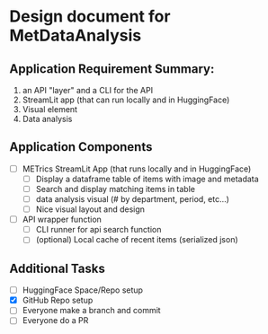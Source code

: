 # Design document for MetDataAnalysis

## Application Requirement Summary:
1) an API "layer" and a CLI for the API
2) StreamLit app (that can run locally and in HuggingFace)
3) Visual element
4) Data analysis

## Application Components
- [ ] METrics StreamLit App (that runs locally and in HuggingFace)
    - [ ] Display a dataframe table of items with image and metadata
    - [ ] Search and display matching items in table
    - [ ] data analysis visual (# by department, period, etc...)
    - [ ] Nice visual layout and design
- [ ] API wrapper function
    - [ ] CLI runner for api search function
    - [ ] (optional) Local cache of recent items (serialized json)

## Additional Tasks
- [ ] HuggingFace Space/Repo setup
- [x] GitHub Repo setup
- [ ] Everyone make a branch and commit
- [ ] Everyone do a PR